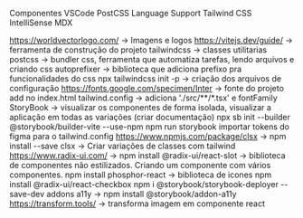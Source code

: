 Componentes VSCode
PostCSS Language Support
Tailwind CSS IntelliSense
MDX

https://worldvectorlogo.com/ -> Imagens e logos
https://vitejs.dev/guide/ -> ferramenta de construção do projeto
tailwindcss -> classes utilitarias
postcss -> bundler css, ferramenta que automatiza tarefas, lendo arquivos e criando css
autoprefixer -> biblioteca que adiciona prefixo pra funcionalidades do css
npx tailwindcss init -p -> criação dos arquivos de configuração
https://fonts.google.com/specimen/Inter -> fonte do projeto add no index.html
tailwind.config -> adiciona './src/**/*.tsx' e fontFamily
StoryBook -> visualizar os componentes de forma isolada, visualizar a aplicação em todas as variações (criar documentação)
npx sb init --builder @storybook/builder-vite --use-npm
npm run storybook
importar tokens do figma para o tailwind.config
https://www.npmjs.com/package/clsx -> npm install --save clsx -> Criar variações de classes com tailwind
https://www.radix-ui.com/ -> npm install @radix-ui/react-slot -> biblioteca de componentes não estilizados. Criando um componente com vários componentes.
npm install phosphor-react -> biblioteca de icones
npm install @radix-ui/react-checkbox
npm i @storybook/storybook-deployer --save-dev
addons a11y -> npm install @storybook/addon-a11y
https://transform.tools/ -> transforma imagem em componente react